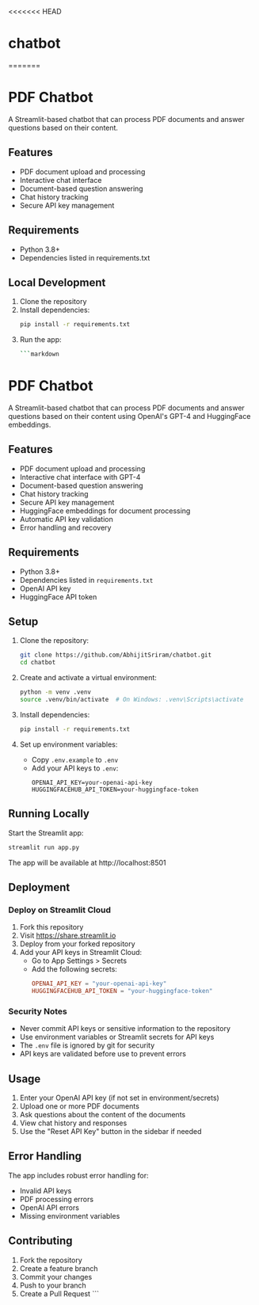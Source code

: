 <<<<<<< HEAD
# chatbot
=======
# PDF Chatbot

A Streamlit-based chatbot that can process PDF documents and answer questions based on their content.

## Features

- PDF document upload and processing
- Interactive chat interface
- Document-based question answering
- Chat history tracking
- Secure API key management

## Requirements

- Python 3.8+
- Dependencies listed in requirements.txt

## Local Development

1. Clone the repository
2. Install dependencies:
   ```bash
   pip install -r requirements.txt
   ```
3. Run the app:
   ```bash
   ```markdown
# PDF Chatbot

A Streamlit-based chatbot that can process PDF documents and answer questions based on their content using OpenAI's GPT-4 and HuggingFace embeddings.

## Features

- PDF document upload and processing
- Interactive chat interface with GPT-4
- Document-based question answering
- Chat history tracking
- Secure API key management
- HuggingFace embeddings for document processing
- Automatic API key validation
- Error handling and recovery

## Requirements

- Python 3.8+
- Dependencies listed in `requirements.txt`
- OpenAI API key
- HuggingFace API token

## Setup

1. Clone the repository:
   ```bash
   git clone https://github.com/AbhijitSriram/chatbot.git
   cd chatbot
   ```

2. Create and activate a virtual environment:
   ```bash
   python -m venv .venv
   source .venv/bin/activate  # On Windows: .venv\Scripts\activate
   ```

3. Install dependencies:
   ```bash
   pip install -r requirements.txt
   ```

4. Set up environment variables:
   - Copy `.env.example` to `.env`
   - Add your API keys to `.env`:
     ```
     OPENAI_API_KEY=your-openai-api-key
     HUGGINGFACEHUB_API_TOKEN=your-huggingface-token
     ```

## Running Locally

Start the Streamlit app:
```bash
streamlit run app.py
```

The app will be available at http://localhost:8501

## Deployment

### Deploy on Streamlit Cloud

1. Fork this repository
2. Visit https://share.streamlit.io
3. Deploy from your forked repository
4. Add your API keys in Streamlit Cloud:
   - Go to App Settings > Secrets
   - Add the following secrets:
     ```toml
     OPENAI_API_KEY = "your-openai-api-key"
     HUGGINGFACEHUB_API_TOKEN = "your-huggingface-token"
     ```

### Security Notes

- Never commit API keys or sensitive information to the repository
- Use environment variables or Streamlit secrets for API keys
- The `.env` file is ignored by git for security
- API keys are validated before use to prevent errors

## Usage

1. Enter your OpenAI API key (if not set in environment/secrets)
2. Upload one or more PDF documents
3. Ask questions about the content of the documents
4. View chat history and responses
5. Use the "Reset API Key" button in the sidebar if needed

## Error Handling

The app includes robust error handling for:
- Invalid API keys
- PDF processing errors
- OpenAI API errors
- Missing environment variables

## Contributing

1. Fork the repository
2. Create a feature branch
3. Commit your changes
4. Push to your branch
5. Create a Pull Request   ```
